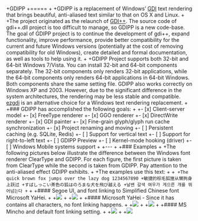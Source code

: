 +GDIPP
 +=====
 +
 +GDIPP is a replacement of Windows’ [GDI](https://wikipedia.org/wiki/Graphics_Device_Interface) text rendering that brings beautiful, anti-aliased text similar to that on OS X and Linux.
 +
 +The project originated as the relaunch of [GDI++](https://github.com/CoolOppo/GDI-PlusPlus). The source code of gdi++.dll project is too difficult to manage, so GDIPP is a new code-base. The goal of GDIPP project is to continue the development of gdi++, expand functionality, improve performance, provide better compatibility for the current and future Windows versions (potentially at the cost of removing compatibility for old Windows), create detailed and formal documentation, as well as tools to help using it.
 +
 +GDIPP Project supports both 32-bit and 64-bit Windows 7/Vista. You can install 32-bit and 64-bit components separately. The 32-bit components only renders 32-bit applications, while the 64-bit components only renders 64-bit applications in 64-bit Windows. Both components share the same setting file. GDIPP also works correctly on Windows XP and 2003. However, due to the significant difference in the system architectures, the rendering may be less stable and compatible. [ezgdi](https://github.com/CoolOppo/ezgdi) is an alternative choice for a Windows text rendering replacement.
 +
 +### GDIPP has accomplished the following goals:
 +
 +- [x] Client-server model
 +- [x] FreeType renderer
 +- [x] GGO renderer
 +- [x] DirectWrite renderer
 +- [x] GDI painter
 +- [x] Fine-grain glyph/glyph run cache synchronization
 +- [x] Project renaming and moving
 +- [ ] Persistent caching (e.g. SQLite, Redis)
 +- [ ] Support for vertical text
 +- [ ] Support for right-to-left text
 +- [ ] GDIPP Preview
 +- [ ] Kernel-mode hooking (driver)
 +- [ ] Windows Mobile systems support
 +
 +---
 +
 +### Examples
 +
 +The following pictures below illustrate the difference between the Windows font renderer ClearType and GDIPP. For each figure, the first picture is taken from ClearType while the second is taken from GDIPP. Pay attention to the anti-aliased effect GDIPP exhibits.
 +
 +The examples use this text:
 +
 +```
 +The quick brown fox jumps over the lazy dog 1234567890
 +敏捷的棕毛狐狸从懒狗身上跃过
 +すばしっこい茶色の狐はのろまな犬を飛び越える
 +날쌘 갈색 여우가 게으른 개를 뛰어넘는다
 +```
 +
 +#### Segoe UI, and font linking to Simplified Chinese font Microsoft YaHei.
 +
 +![](http://i.imgur.com/HQABEpA.png)
 +
 +![](http://i.imgur.com/aoV83LX.png)
 +
 +#### Microsoft YaHei - Since it has contains all characters, no font linking happens.
 +
 +![](http://i.imgur.com/7qHDvMK.png)
 +
 +![](http://i.imgur.com/K5jH6d4.png)
 +
 +#### MS Mincho and default font linking setting.
 +
 +![](http://i.imgur.com/kpM9Wmo.png)
 +
 +![](http://i.imgur.com/PR1fSfF.png)
